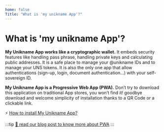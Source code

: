 ```yaml
---
home: false
Title: "What is 'my unikname App'?"
---
```


# What is 'my unikname App'?

**My Unikname App works like a cryptographic wallet.** It embeds security features like handling pass phrase, handling private keys and calculating public addresses. It is a safe place to manage your @unikname IDs and to manage your UNS tokens. It is also the only one app that allow authentications (sign-up, login, document authentication...) with your self-sovereign ID.

**My Unikname App is a Progressive Web App (PWA).** Don’t try to download this application on traditional App stores, you won’t find it! goodbye download and welcome simplicity of installation thanks to a QR Code or a clickable link.

:zap: [How to install My Unikname App?](/2-unikname-id/howto-install-my-unikname-app)


:::tip 
[:mag_right: read our blog post to know more about PWA](https://www.unikname.com/en/2020/09/pwa-progressive-web-app-next-generation-applications/)
:::
